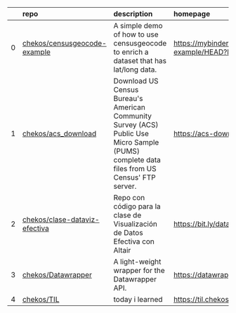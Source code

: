 |    | repo                                                                              | description                                                                                                                                | homepage                                                                                   |
|---:|:----------------------------------------------------------------------------------|:-------------------------------------------------------------------------------------------------------------------------------------------|:-------------------------------------------------------------------------------------------|
|  0 | [chekos/censusgeocode-example](https://github.com/chekos/censusgeocode-example)   | A simple demo of how to use censusgeocode to enrich a dataset that has lat/long data.                                                      | https://mybinder.org/v2/gh/chekos/censusgeocode-example/HEAD?labpath=geocode_latlong.ipynb |
|  1 | [chekos/acs_download](https://github.com/chekos/acs_download)                     | Download US Census Bureau's American Community Survey (ACS) Public Use Micro Sample (PUMS) complete data files from US Census' FTP server. | https://acs-download.readthedocs.io                                                        |
|  2 | [chekos/clase-dataviz-efectiva](https://github.com/chekos/clase-dataviz-efectiva) | Repo con código para la clase de Visualización de Datos Efectiva con Altair                                                                | https://bit.ly/dataviz-demo                                                                |
|  3 | [chekos/Datawrapper](https://github.com/chekos/Datawrapper)                       | A light-weight wrapper for the Datawrapper API.                                                                                            | https://datawrapper.readthedocs.io                                                         |
|  4 | [chekos/TIL](https://github.com/chekos/TIL)                                       | today i learned                                                                                                                            | https://til.chekos.dev/                                                                    |